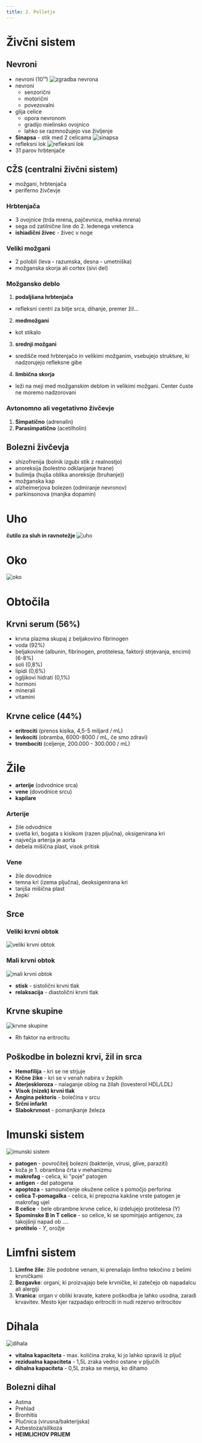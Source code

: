 ```yaml
---
title: 2. Polletje
---
```


# Živčni sistem

## Nevroni

- nevroni (10¹¹)
  ![zgradba nevrona](img/nevron.jpg)
- nevroni
    - senzorični
    - motorični
    - povezovalni
- glija celice
    - opora nevronom
    - gradijo mielinsko ovojnico
    - lahko se razmnožujejo vse življenje
- **Sinapsa** - stik med 2 celicama
  ![sinapsa](img/sinapsa.jpg)
- refleksni lok
  ![refleksni lok](img/refleksni_lok.jpg)
- 31 parov hrbtenjače

## CŽS (centralni živčni sistem)

- možgani, hrbtenjača
- periferno živčevje

### Hrbtenjača

- 3 ovojnice (trda mrena, pajčevnica, mehka mrena)
- sega od zatilnične line do 2. ledenega vretenca
- **ishiadični živec** - živec v noge

### Veliki možgani

- 2 polobli (leva - razumska, desna - umetniška)
- možganska skorja ali cortex (sivi del)

### Možgansko deblo

1. **podaljšana hrbtenjača**

- refleksni centri za bitje srca, dihanje, premer žil...

2. **medmožgani**

- kot stikalo

3. **srednji možgani**

- središče med hrbtenjačo in velikimi možganim, vsebujejo strukture, ki nadzorujejo refleksne gibe

4. **limbična skorja**

- leži na meji med možganskim deblom in velikimi možgani. Center čuste ne moremo nadzorovani

### Avtonomno ali vegetativno živčevje

1. **Simpatično** (adrenalin)
2. **Parasimpatično** (acetilholin)

## Bolezni živčevja

- shizofrenija (bolnik izgubi stik z realnostjo)
- anoreksija (bolestno odklanjanje hrane)
- bulimija (hujša oblika anoreksije (bruhanje))
- možganska kap
- alzheimerjova bolezen (odmiranje nevronov)
- parkinsonova (manjka dopamin)

# Uho

**čutilo za sluh in ravnotežje**
![uho](img/uho.jpeg)

# Oko

![oko](img/oko.jpeg)

# Obtočila

## Krvni serum (56%)

- krvna plazma skupaj z beljakovino fibrinogen
- voda (92%)
- beljakovine (albunin, fibrinogen, protitelesa, faktorji strjevanja, encimi) (6-8%)
- soli (0,8%)
- lipidi (0,6%)
- ogljikovi hidrati (0,1%)
- hormoni
- minerali
- vitamini

## Krvne celice (44%)

- **eritrociti** (prenos kisika, 4,5-5 miljard / mL)
- **levkociti** (obramba, 6000-8000 / mL, če smo zdravi)
- **trombociti** (celjenje, 200.000 - 300.000 / mL)

# Žile

- **arterije** (odvodnice srca)
- **vene** (dovodnice srcu)
- **kapilare**

### Arterije

- žile odvodnice
- svetla kri, bogata s kisikom (razen pljučna), oksigenirana kri
- največja arterija je aorta
- debela mišična plast, visok pritisk

### Vene

- žile dovodnice
- temna kri (izema pljučna), deoksigenirana kri
- tanjša mišična plast
- žepki

## Srce

### Veliki krvni obtok

![veliki krvni obtok](img/veliki_krvni_obtok.jpg)

### Mali krvni obtok

![mali krvni obtok](img/mali_krvni_obtok.jpg)

- **stisk** - sistolični krvni tlak
- **relaksacija** - diastolični krvni tlak

## Krvne skupine

![krvne skupine](img/krvne_skupine.jpg)

- Rh faktor na eritrocitu

## Poškodbe in bolezni krvi, žil in srca

- **Hemofilija** - kri se ne strjuje
- **Krčne žike** - kri se v venah nabira v žepkih
- **Aterjeskloroza** - nalaganje oblog na žilah (lovesterol HDL/LDL)
- **Visok (nizek) krvni tlak**
- **Angina pektoris** - bolečina v srcu
- **Srčni infarkt**
- **Slabokrvnost** - pomanjkanje železa

# Imunski sistem

![imunski sistem](img/imunski_sistem.jpg)

- **patogen** - povročitelj bolezni (bakterije, virusi, glive, paraziti)
- koža je 1. obrambna črta v mehanizmu
- **makrofag** - celica, ki "poje" patogen
- **antigen** - del patogena
- **apoptoza** - samouničenje okužene celice s pomočjo perforina
- **celica T-pomagalka** - celica, ki prepozna kakšne vrste patogen je makrofag ujel
- **B celice** - bele obrambne krvne celice, ki izdelujejo protitelesa (Y)
- **Spominske B in T celice** - so celice, ki se spominjajo antigenov, za takojšnji napad ob ....
- **protitelo** - *Y*, orožje

# Limfni sistem

1. **Limfne žile**: žile podobne venam, ki prenašajo limfno tekočino z belimi krvničkami
2. **Bezgavke**: organi, ki proizvajajo bele krvničke, ki zatečejo ob napadalcu ali alergiji
3. **Vranica**: organ v obliki kravate, katere poškodba je lahko usodna, zaradi krvavitev. Mesto kjer razpadajo
   eritrociti in nudi rezervo eritrocitov

# Dihala

![dihala](img/dihala.jpg)

- **vitalna kapaciteta** - max. količina zraka, ki jo lahko spraviš iz pljuč
- **rezidualna kapaciteta** - 1,5L zraka vedno ostane v pljučih
- **dihalna kapaciteta** - 0,5L zraka se menja, ko dihamo

## Bolezni dihal

- Astma
- Prehlad
- Bronhitis
- Plučnica (virusna/bakterijska)
- Azbestoza/silikoza
- **HEIMLICHOV PRIJEM**

